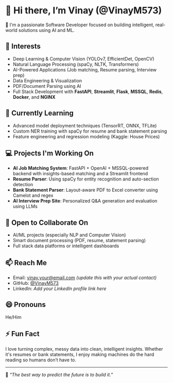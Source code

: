 # 👋 Hi there, I’m Vinay (@VinayM573)

🚀 I'm a passionate Software Developer focused on building intelligent, real-world solutions using AI and ML.

## 👀 Interests
- Deep Learning & Computer Vision (YOLOv7, EfficientDet, OpenCV)
- Natural Language Processing (spaCy, NLTK, Transformers)
- AI-Powered Applications (Job matching, Resume parsing, Interview prep)
- Data Engineering & Visualization
- PDF/Document Parsing using AI
- Full Stack Development with **FastAPI**, **Streamlit**, **Flask**, **MSSQL**, **Redis**, **Docker**, and **NGINX**

## 🌱 Currently Learning
- Advanced model deployment techniques (TensorRT, ONNX, TFLite)
- Custom NER training with spaCy for resume and bank statement parsing
- Feature engineering and regression modeling (Kaggle: House Prices)

## 💻 Projects I'm Working On
- **AI Job Matching System**: FastAPI + OpenAI + MSSQL-powered backend with insights-based matching and a Streamlit frontend
- **Resume Parser**: Using spaCy for entity recognition and auto-section detection
- **Bank Statement Parser**: Layout-aware PDF to Excel converter using Camelot and regex
- **AI Interview Prep Site**: Personalized Q&A generation and evaluation using LLMs

## 🤝 Open to Collaborate On
- AI/ML projects (especially NLP and Computer Vision)
- Smart document processing (PDF, resume, statement parsing)
- Full stack data platforms or intelligent dashboards

## 📫 Reach Me
- Email: vinay.your@email.com *(update this with your actual contact)*
- GitHub: [@VinayM573](https://github.com/VinayM573)
- LinkedIn: *Add your LinkedIn profile link here*

## 😄 Pronouns
He/Him

## ⚡ Fun Fact
I love turning complex, messy data into clean, intelligent insights. Whether it's resumes or bank statements, I enjoy making machines do the hard reading so humans don’t have to.

---

🧠 *“The best way to predict the future is to build it.”*

